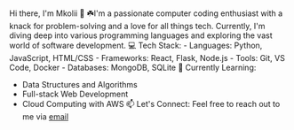 Hi there, I'm Mkolii 👋
☘️I'm a passionate computer coding enthusiast with a knack for problem-solving and a love for all things tech. Currently, I'm diving deep into various programming languages and exploring the vast world of software development. 
💻 Tech Stack:
       - Languages: Python, JavaScript, HTML/CSS
       - Frameworks: React, Flask, Node.js
       - Tools: Git, VS Code, Docker
       - Databases: MongoDB, SQLite
 🌱 Currently Learning:
- Data Structures and Algorithms
- Full-stack Web Development
- Cloud Computing with AWS
📫 Let's Connect:
Feel free to reach out to me via [email](hopebiegon@gmail.com) 
